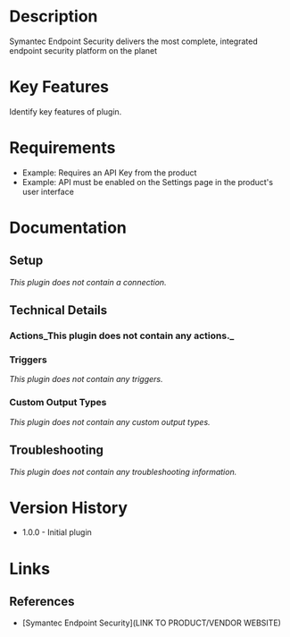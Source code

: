 # Description

Symantec Endpoint Security delivers the most complete, integrated endpoint security platform on the planet

# Key Features

Identify key features of plugin.

# Requirements

* Example: Requires an API Key from the product
* Example: API must be enabled on the Settings page in the product's user interface

# Documentation
## Setup

_This plugin does not contain a connection._
## Technical Details

### Actions_This plugin does not contain any actions._
### Triggers

_This plugin does not contain any triggers._

### Custom Output Types

_This plugin does not contain any custom output types._
## Troubleshooting

_This plugin does not contain any troubleshooting information._

# Version History

* 1.0.0 - Initial plugin

# Links

## References

* [Symantec Endpoint Security](LINK TO PRODUCT/VENDOR WEBSITE)
